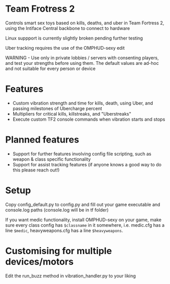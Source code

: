 # Team Frotress 2

Controls smart sex toys based on kills, deaths, and uber in Team Fortress 2, using the Intiface Central backbone to connect to hardware

Linux suppport is currently slightly broken pending further testing

Uber tracking requires the use of the OMPHUD-sexy edit

WARNING - Use only in private lobbies / servers with consenting players, and test your strengths before using them. The default values are ad-hoc and not suitable for every person or device

# Features
- Custom vibration strength and time for kills, death, using Uber, and passing milestones of Ubercharge percent
- Multipliers for critical kills, killstreaks, and "Uberstreaks"
- Execute custom TF2 console commands when vibration starts and stops

# Planned features
- Support for further features involving config file scripting, such as weapon & class specific functionality
- Support for assist tracking features (if anyone knows a good way to do this please reach out!)

# Setup

Copy config_default.py to config.py and fill out your game executable and console.log paths (console.log will be in tf
folder)

If you want medic functionality, install OMPHUD-sexy on your game, make sure every class config has `$classname` in it somewhere, i.e. medic.cfg has a
line `$medic`, heavyweapons.cfg has a line `$heavyweapons`. 

# Customising for multiple devices/motors

Edit the run_buzz method in vibration_handler.py to your liking


